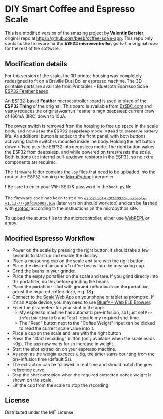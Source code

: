 # DIY Smart Coffee and Espresso Scale

This is a modified version of the amazing project by **Valentin Bersier**, original repo at https://github.com/beeb/coffee-scale-app. This repo only contains the firmware for the **ESP32 microcontroller**, go to the original repo for the rest of the software.

## Modification details
For this version of the scale, the 3D printed housing was completely redesigned to fit on a Breville Dual Boiler espresso machine. The 3D printable parts are available from [Printables - Bluetooth Espresso Scale ESP32 Feather based](https://www.printables.com/model/213101-bluetooth-espresso-scale-esp32-feather-based)

An ESP32-based **Feather** microcontroller board is used in place of the **ESP32 Thing** of the original. This board is available from [EzSBC.com](https://www.ezsbc.com/product/esp32-feather/) and vastly reduces the original Adafruit Feather's high deepsleep current draw of 160mA (IIRC) down to 10uA.

The power switch is removed from the housing to free up space in the scale body, and now uses the ESP32 deepsleep mode instead to preserve battery life. An additional button is added to the front panel, with both buttons activating tactile switches mounted inside the body. Holding the left button down > 1sec puts the ESP32 into deepsleep mode. The right button wakes the ESP32 from deepsleep, and while powered on tares/resets the scale. Both buttons use internal pull-up/down resistors in the ESP32, so no extra components are required.

The `firmware` folder contains the `.py` files that need to be uploaded into the root of the ESP32 running the [MicroPython](https://micropython.org/) interpreter.

:heavy_exclamation_mark: Be sure to enter your WiFi SSID & password in the `boot.py` file.

The firmware code has been tested on [`esp32-idf4-20200930-unstable-v1.13-77-g0fd0eb00a.bin`](https://micropython.org/download/esp32/) (later version should work too) and can be flashed with [esptool](https://github.com/espressif/esptool) according to the instructions on the micropython site.

To upload the source files to the microcontroller, either use [WebREPL](https://docs.micropython.org/en/latest/esp8266/tutorial/repl.html) or [ampy](https://github.com/scientifichackers/ampy).

## Modified Espresso Workflow

- Power on the scale by pressing the right button. It should take a few seconds to start up and enable the display.
- Place a measuring cup on the scale and tare with the right button.
- Place the desired amount of coffee beans into the measuring cup.
- Grind the beans in your grinder.
- Place the empty portafiler on the scale and tare. If you grind directly into the portafilter, do this before grinding the beans.
- Place the portafilter filled with ground coffee back on the portafilter, adjust the required coffee dose, e.g. 18g
- Connect to the [Scale Web App](http://beeb.li/coffee) on your phone or tablet as prompted. If it's an Apple device, you may need to use [Bluefy – Web BLE Browser](https://apps.apple.com/us/app/bluefy-web-ble-browser/id1492822055).
- Enter the parameters for your shot in the app:
  - My espresso machine has automatic pre-infusion, so I just set `Pre-infusion time` to 0 and `Total time` to my required shot time.
  - The "Read" button next to the "Coffee Weight" input can be clicked to read the current scale value into it.
- Place a cup on the scale and tare with the right button
- Press the "Start recording" button (only available when the scale reads ~0g). The app now waits for an increase in weight.
- Start the shot extraction on your espresso machine.
- As soon as the weight exceeds 0.5g, the timer starts counting from the pre-infusion time (default 5s).
- The extraction can be followed in real time and should match the grey reference curve.
- Stop the shot extraction when the required extracted coffee weight is shown on the scale.
- Lift the cup from the scale to stop the recording.

## License

Distributed under the MIT License
